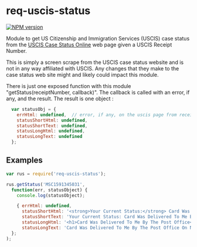# req-uscis-status
[![NPM version](http://img.shields.io/npm/v/req-uscis-status.svg)](https://www.npmjs.org/package/apom)
<!-- [![Build Status via Travis CI](https://travis-ci.org/tonybranfort/req-uscis.svg?branch=master)](https://travis-ci.org/tonybranfort/apom) -->
<!-- [![Coverage Status](https://coveralls.io/repos/tonybranfort/req-uscis-status/badge.svg?branch=travis&service=github)](https://coveralls.io/github/tonybranfort/req-uscis-status?branch=master) -->

Module to get US Citizenship and Immigration Services (USCIS) case status from the [USCIS Case Status Online](https://egov.uscis.gov/casestatus/landing.do) web page given a USCIS Receipt Number.

This is simply a screen scrape from the USCIS case status website and is not in any way affiliated with USCIS.  Any changes that they make to the case status web site might and likely could impact this module.  

There is just one exposed function with this module "getStatus(receiptNumber, callback)".  The callback is called with an error, if any, and the result.  The result is one object : 
```javascript
  var statusObj = {
    errHtml: undefined,  // error, if any, on the uscis page from receipt number
    statusShortHtml: undefined,  
    statusShortText: undefined, 
    statusLongHtml: undefined, 
    statusLongText: undefined
  }; 

```

## Examples

```javascript
var rus = require('req-uscis-status');

rus.getStatus('MSC1591345031', 
  function(err, statusObject) { 
    console.log(statusObject);

    { errHtml: undefined,
      statusShortHtml: '<strong>Your Current Status:</strong> Card Was Delivered To Me By The Post Office <span class="appointment-sec-show" tabindex="-1" title="View Case Status Full Description">+</span>',
      statusShortText: 'Your Current Status: Card Was Delivered To Me By The Post Office',
      statusLongHtml: '<h1>Card Was Delivered To Me By The Post Office</h1> <p>On November 12, 2015, the Post Office delivered your new card for Receipt Number MSC1591345031, to the address that you gave us. The tracking number assigned is 9205592338400179142710. You can use your tracking number at <a href="https://tools.usps.com/go/TrackConfirmAction_input?origTrackNum=9205592338400179142710" target="_blank">www.USPS.com</a> in the Quick Tools Tracking section. If you move, go to <a href="https://egov.uscis.gov/coa/displayCOAForm.do" target="_blank">www.uscis.gov/addresschange</a> to give us your new mailing address.</p>',
      statusLongText: 'Card Was Delivered To Me By The Post Office On November 12, 2015, the Post Office delivered your new card for Receipt Number MSC1591345031, to the address that you gave us. The tracking number assigned is 9205592338400179142710. You can use your tracking number at www.USPS.com in the Quick Tools Tracking section. If you move, go to www.uscis.gov/addresschange to give us your new mailing address.' }
  };
);


```
